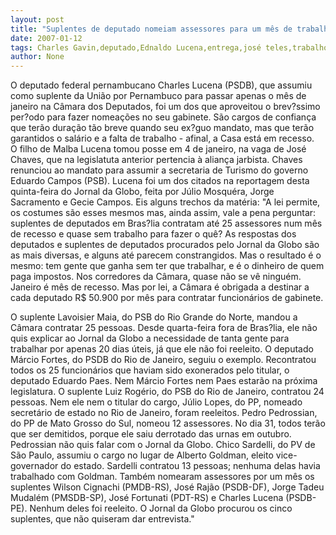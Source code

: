 ```yaml
---
layout: post
title: "Suplentes de deputado nomeiam assessores para um mês de trabalho - Charles Lucena entre eles."
date: 2007-01-12
tags: Charles Gavin,deputado,Ednaldo Lucena,entrega,josé teles,trabalho
author: None
---
```

O deputado federal pernambucano Charles Lucena (PSDB), que assumiu como suplente da União por Pernambuco para passar apenas o mês de janeiro na Câmara dos Deputados, foi um dos que aproveitou o brev?ssimo per?odo para fazer nomeações no seu gabinete. 
São cargos de confiança que terão duração tão breve quando seu ex?guo mandato, mas que terão garantidos o salário e a falta de trabalho - afinal, a Casa está em recesso.&nbsp;
O&nbsp;filho de Malba Lucena tomou posse em 4 de janeiro, na vaga de José Chaves, que na legislatuta anterior pertencia à aliança jarbista. Chaves renunciou ao mandato para assumir a secretaria de Turismo do governo Eduardo Campos (PSB).
Lucena foi um dos citados na reportagem desta quinta-feira do Jornal da Globo, feita por Júlio Mosquéra, Jorge Sacramento e Gecie Campos. Eis&nbsp;alguns trechos da&nbsp;matéria:
\"A lei permite, os costumes são esses mesmos mas, ainda assim, vale a pena perguntar: suplentes de deputados em Bras?lia contratam até 25 assessores num mês de recesso e quase sem trabalho para fazer o quê? 
As respostas dos deputados e suplentes de deputados procurados pelo Jornal da Globo são as mais diversas, e alguns até parecem constrangidos. Mas o resultado é o mesmo: tem gente que ganha sem ter que trabalhar, e é o dinheiro de quem paga impostos. Nos corredores da Câmara, quase não se vê ninguém. Janeiro é mês de recesso. Mas por lei, a Câmara é obrigada a destinar a cada deputado R$ 50.900 por mês para contratar funcionários de gabinete. 

O suplente Lavoisier Maia, do PSB do Rio Grande do Norte, mandou a Câmara contratar 25 pessoas. Desde quarta-feira fora de Bras?lia, ele não quis explicar ao Jornal da Globo a necessidade de tanta gente para trabalhar por apenas 20 dias úteis, já que ele não foi reeleito. O deputado Márcio Fortes, do PSDB do Rio de Janeiro, seguiu o exemplo. Recontratou todos os 25 funcionários que haviam sido exonerados pelo titular, o deputado Eduardo Paes. Nem Márcio Fortes nem Paes estarão na próxima legislatura. 
O&nbsp;suplente Luiz Rogério, do PSB do Rio de Janeiro, contratou 24 pessoas. Nem ele nem o titular do cargo, Júlio Lopes, do PP, nomeado secretário de estado no Rio de Janeiro, foram reeleitos. Pedro Pedrossian, do PP de Mato Grosso do Sul, nomeou 12 assessores. No dia 31, todos terão que ser demitidos, porque ele saiu derrotado das urnas em outubro. Pedrossian não quis falar com o Jornal da Globo. 
Chico Sardelli, do PV de São Paulo, assumiu o cargo no lugar de Alberto Goldman, eleito vice-governador do estado. Sardelli contratou 13 pessoas; nenhuma delas havia trabalhado com Goldman. 
Também nomearam assessores por um mês os suplentes Wilson Cignachi (PMDB-RS), José Rajão (PSDB-DF), Jorge Tadeu Mudalém (PMSDB-SP), José Fortunati (PDT-RS) e Charles Lucena (PSDB-PE). Nenhum deles foi reeleito. O Jornal da Globo procurou os cinco suplentes, que não quiseram dar entrevista.\" 